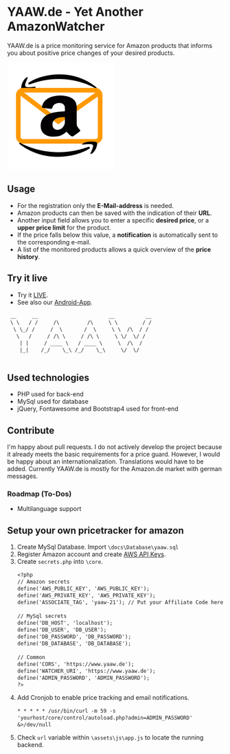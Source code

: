 

# YAAW.de -  Yet Another AmazonWatcher
YAAW.de is a price monitoring service for Amazon products that informs you about positive price changes of your desired products.

![YAAW-LOGO](assets/img/AmazonWatcher3.png)

## Usage
- For the registration only the **E-Mail-address** is needed.
- Amazon products can then be saved with the indication of their **URL**.
- Another input field allows you to enter a specific **desired price**, or a **upper price limit** for the product. 
- If the price falls below this value, a **notification** is automatically sent to the corresponding e-mail.
- A list of the monitored products allows a quick overview of the **price history**. 

## Try it live
* Try it [LIVE](https://www.yaaw.de/).
* See also our [Android-App](https://play.google.com/store/apps/details?id=de.javan.yaaw).

```
 __     __                       __          __
 \ \   / /     /\         /\     \ \        / /
  \ \_/ /     /  \       /  \     \ \  /\  / / 
   \   /     / /\ \     / /\ \     \ \/  \/ /  
    | |     / ____ \   / ____ \     \  /\  /   
    |_|    /_/    \_\ /_/    \_\     \/  \/     
    
```

## Used technologies
* PHP used for back-end
* MySql used for database
* jQuery, Fontawesome and Bootstrap4 used for front-end

## Contribute
I'm happy about pull requests. I do not actively develop the project because it already meets the basic requirements for a price guard. However, I would be happy about an internationalization. Translations would have to be added. Currently YAAW.de is mostly for the Amazon.de market with german messages.
### Roadmap (To-Dos)
* Multilanguage support 

## Setup your own pricetracker for amazon

1. Create MySql Database. Import `\docs\Database\yaaw.sql`
2. Register Amazon account and create [AWS API Keys](https://console.aws.amazon.com/iam/home?region=us-west-2#/security_credential).
3. Create `secrets.php` into `\core`.
    ```
    <?php
    // Amazon secrets
    define('AWS_PUBLIC_KEY', 'AWS_PUBLIC_KEY');
    define('AWS_PRIVATE_KEY', 'AWS_PRIVATE_KEY');
    define('ASSOCIATE_TAG', 'yaaw-21'); // Put your Affiliate Code here
    
    // MySql secrets
    define('DB_HOST', 'localhost');
    define('DB_USER', 'DB_USER');
    define('DB_PASSWORD', 'DB_PASSWORD');
    define('DB_DATABASE', 'DB_DATABASE');
    
    // Common
    define('CORS', 'https://www.yaaw.de');
    define('WATCHER_URI', 'https://www.yaaw.de');
    define('ADMIN_PASSWORD', 'ADMIN_PASSWORD');
    ?>
    ```
4. Add Cronjob to enable price tracking and email notifications.
    ```
    * * * * * /usr/bin/curl -m 59 -s 'yourhost/core/control/autoload.php?admin=ADMIN_PASSWORD' &>/dev/null
    ```
5. Check `url` variable within `\assets\js\app.js` to locate the running backend.

